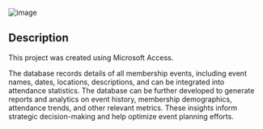 ![image](https://github.com/GoodbyeKittyy/Membership-Event-History-Database/assets/161730857/2dc1d4e8-f95e-42ab-b30a-ac0b576907a4)


 ## Description

This project was created using Microsoft Access. 

The database records details of all membership events, including event names, dates, locations, descriptions, and can be integrated into attendance statistics.  The database can be further developed to generate reports and analytics on event history, membership demographics, attendance trends, and other relevant metrics. These insights inform strategic decision-making and help optimize event planning efforts.
